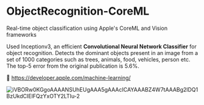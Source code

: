 # ObjectRecognition-CoreML
Real-time object classification using Apple's CoreML and Vision frameworks 

Used Inceptionv3, an efficient **Convolutional Neural Network Classifier** for object recognition.
Detects the dominant objects present in an image from a set of 1000 categories such as trees, animals, food, vehicles, person etc. The top-5 error from the original publication is 5.6%.


https://developer.apple.com/machine-learning/

![iVBORw0KGgoAAAANSUhEUgAAA5gAAAcICAYAAABZ4W7tAAABg2lDQ1BzUkdCIElFQzYxOTY2LTIu-2](https://user-images.githubusercontent.com/20921475/56980996-a1e22500-6b32-11e9-8a2e-3d367d87c9eb.PNG)
